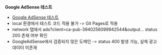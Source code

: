 **Google AdSense 테스트**
- [Google AdSense 테스트](https://ysji-tium.github.io/googleAdsTest/)
- local 환경에서 테스트 코드 적용 불가 -> Git Pages로 적용
- network 탭에서 ads?client=ca-pub-3940256099942544&output... status 200 존재 여부 확인
- GoogleAdSense에서 검증되지 않은 도메인 -> status 400 발생 가능, 실제 광고 데이터 미존재
